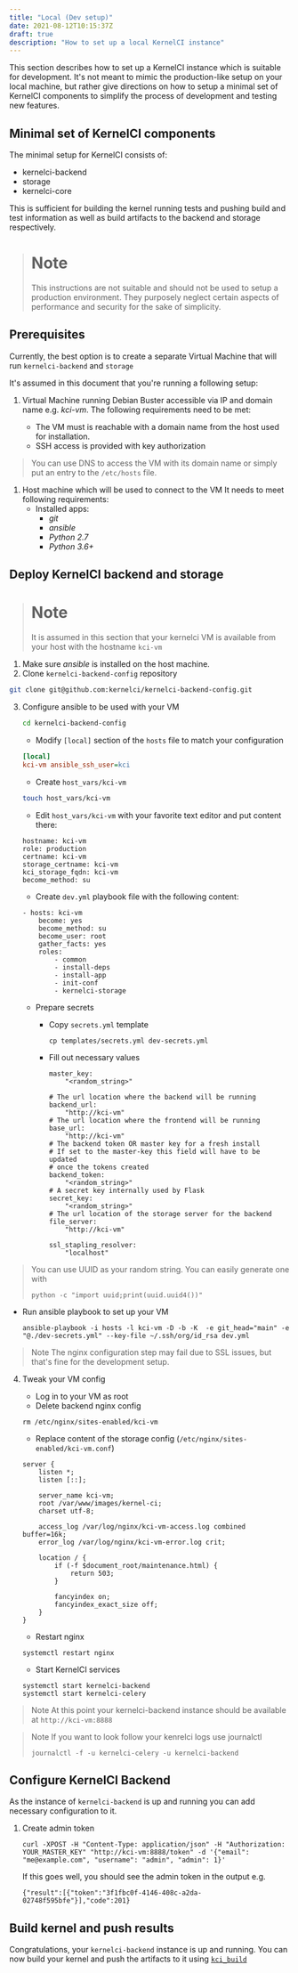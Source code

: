 ```yaml
---
title: "Local (Dev setup)"
date: 2021-08-12T10:15:37Z
draft: true
description: "How to set up a local KernelCI instance"
---
```


This section describes how to set up a KernelCI instance which is suitable for development. It's not meant to mimic the production-like setup on your local machine, but rather give directions on how to setup a minimal set of KernelCI components to simplify the process of development and testing new features.

## Minimal set of KernelCI components

The minimal setup for KernelCI consists of:

- kernelci-backend
- storage
- kernelci-core

This is sufficient for building the kernel running tests and pushing build and test information as well as build artifacts to the backend and storage respectively.

> # Note
> This instructions are not suitable and should not be used to setup a production environment. They purposely neglect certain aspects of performance and security for the sake of simplicity.

## Prerequisites

Currently, the best option is to create a separate Virtual Machine that will run `kernelci-backend` and `storage`

It's assumed in this document that you're running a following setup:

1. Virtual Machine running Debian Buster accessible via IP and domain name e.g. _kci-vm_. The following requirements need to be met:

   - The VM must is reachable with a domain name from the host used for installation.
   - SSH access is provided with key authorization

> You can use DNS to access the VM with its domain name or simply put an entry to the `/etc/hosts` file.

1. Host machine which will be used to connect to the VM
   It needs to meet following requirements:
    - Installed apps:
      - _git_
      - _ansible_
      - _Python 2.7_
      - _Python 3.6+_

## Deploy KernelCI backend and storage

> # Note
> It is assumed in this section that your kernelci VM is available from your host with the hostname `kci-vm`

1. Make sure _ansible_ is installed on the host machine.
2. Clone `kernelci-backend-config` repository

```bash
git clone git@github.com:kernelci/kernelci-backend-config.git
```

3. Configure ansible to be used with your VM

    ```bash
    cd kernelci-backend-config
    ```

    - Modify `[local]` section of the `hosts` file to match your configuration

    ```ini
    [local]
    kci-vm ansible_ssh_user=kci
    ```

    - Create `host_vars/kci-vm`

    ```bash
    touch host_vars/kci-vm
    ```

    - Edit `host_vars/kci-vm` with your favorite text editor and put content there:

    ```
    hostname: kci-vm 
    role: production
    certname: kci-vm
    storage_certname: kci-vm
    kci_storage_fqdn: kci-vm
    become_method: su
    ```

    - Create `dev.yml` playbook file with the following content:

    ```
    - hosts: kci-vm
        become: yes
        become_method: su
        become_user: root
        gather_facts: yes
        roles:
            - common
            - install-deps
            - install-app
            - init-conf
            - kernelci-storage

    ```

    - Prepare secrets
      - Copy `secrets.yml` template

        ```
        cp templates/secrets.yml dev-secrets.yml
        ```

      - Fill out necessary values

        ```
        master_key:
            "<random_string>"

        # The url location where the backend will be running
        backend_url:
            "http://kci-vm"
        # The url location where the frontend will be running
        base_url:
            "http://kci-vm"
        # The backend token OR master key for a fresh install
        # If set to the master-key this field will have to be updated
        # once the tokens created
        backend_token:
            "<random_string>"
        # A secret key internally used by Flask
        secret_key:
            "<random_string>"
        # The url location of the storage server for the backend
        file_server:
            "http://kci-vm"
        ```

        ```
        ssl_stapling_resolver:
            "localhost"
        ```


> You can use UUID as your random string. You can easily generate one with
> ```
> python -c "import uuid;print(uuid.uuid4())"
> ```

   - Run ansible playbook to set up your VM

      ```
      ansible-playbook -i hosts -l kci-vm -D -b -K  -e git_head="main" -e "@./dev-secrets.yml" --key-file ~/.ssh/org/id_rsa dev.yml
      ```

> Note
> The nginx configuration step may fail due to SSL issues, but that's fine for the development setup.

4. Tweak your VM config

    - Log in to your VM as root
    - Delete backend nginx config

    ```
    rm /etc/nginx/sites-enabled/kci-vm
    ```

    - Replace content of the storage config (`/etc/nginx/sites-enabled/kci-vm.conf`)

    ```
    server {
        listen *;
        listen [::];

        server_name kci-vm;
        root /var/www/images/kernel-ci;
        charset utf-8;

        access_log /var/log/nginx/kci-vm-access.log combined buffer=16k;
        error_log /var/log/nginx/kci-vm-error.log crit;

        location / {
            if (-f $document_root/maintenance.html) {
                return 503;
            }

            fancyindex on;
            fancyindex_exact_size off;
        }
    }

    ```

    - Restart nginx

    ```
    systemctl restart nginx
    ```

    - Start KernelCI services

    ```
    systemctl start kernelci-backend
    systemctl start kernelci-celery
    ```

> Note
> At this point your kernelci-backend instance should be available at `http://kci-vm:8888`

> Note
> If you want to look follow your kenrelci logs use journalctl
> ```
> journalctl -f -u kernelci-celery -u kernelci-backend
> ```

## Configure KernelCI Backend

As the instance of `kernelci-backend` is up and running you can add necessary configuration to it.

1. Create admin token

    ```
    curl -XPOST -H "Content-Type: application/json" -H "Authorization: YOUR_MASTER_KEY" "http://kci-vm:8888/token" -d '{"email": "me@example.com", "username": "admin", "admin": 1}'
    ```

    If this goes well, you should see the admin token in the output
    e.g.

    ```
    {"result":[{"token":"3f1fbc0f-4146-408c-a2da-02748f595bfe"}],"code":201}
    ```

## Build kernel and push results

Congratulations, your `kernelci-backend` instance is up and running.
You can now build your kernel and push the artifacts to it using [`kci_build`](https://github.com/kernelci/kernelci-core/blob/main/kci_build)

